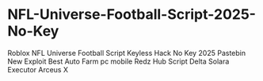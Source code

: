 # NFL-Universe-Football-Script-2025-No-Key
Roblox NFL Universe Football Script Keyless Hack No Key 2025 Pastebin New Exploit Best Auto Farm pc mobile Redz Hub Script Delta Solara Executor Arceus X
